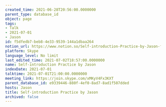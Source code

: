 ```yaml
---
created_time: 2021-06-28T20:56:00.0000000
parent_type: database_id
object: page
tags:
- Talk
- 2021-07-01
- Jason
id: f5dfedb7-beb8-4e33-9539-144a1dbaa264
notion_url: https://www.notion.so/Self-introduction-Practice-by-Jason-f5dfedb7beb84e339539144a1dbaa264
platform: Skype
language_level: No limit
last_edited_time: 2021-07-02T18:57:00.0000000
name: Self-introduction Practice by Jason
indexDate: 2021-07-01
talktime: 2021-07-01T21:00:00.0000000
meeting_link: https://join.skype.com/xMKyV4Fx3KXT
parent_database_id: e9339446-880f-4ef0-8ad7-8ad1f507dded
hosts: Jason
title: Self-introduction Practice by Jason
archived: false
---
```







